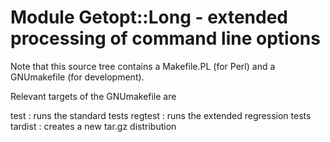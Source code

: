 Module Getopt::Long - extended processing of command line options
=================================================================

Note that this source tree contains a Makefile.PL (for Perl) and a
GNUmakefile (for development).

Relevant targets of the GNUmakefile are

test : runs the standard tests
regtest : runs the extended regression tests
tardist : creates a new tar.gz distribution
